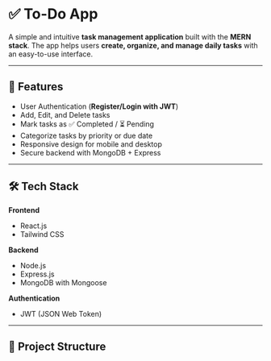 # ✅ To-Do App  

A simple and intuitive **task management application** built with the **MERN stack**. The app helps users **create, organize, and manage daily tasks** with an easy-to-use interface.  

---

## 🚀 Features  

- User Authentication (**Register/Login with JWT**)  
- Add, Edit, and Delete tasks  
- Mark tasks as ✅ Completed / ⏳ Pending  
- Categorize tasks by priority or due date  
- Responsive design for mobile and desktop  
- Secure backend with MongoDB + Express  

---

## 🛠️ Tech Stack  

**Frontend**  
- React.js  
- Tailwind CSS  

**Backend**  
- Node.js  
- Express.js  
- MongoDB with Mongoose  

**Authentication**  
- JWT (JSON Web Token)  

---

## 📂 Project Structure  

